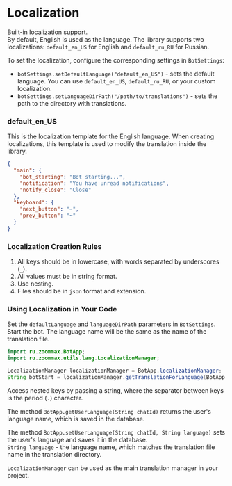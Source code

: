 # Localization

Built-in localization support.  
By default, English is used as the language. The library supports two localizations: `default_en_US` for English and `default_ru_RU` for Russian.

To set the localization, configure the corresponding settings in `BotSettings`:

- `botSettings.setDefaultLanguage("default_en_US")` - sets the default language. You can use `default_en_US`, `default_ru_RU`, or your custom localization.
- `botSettings.setLanguageDirPath("/path/to/translations")` - sets the path to the directory with translations.

### default_en_US

This is the localization template for the English language. When creating localizations, this template is used to modify the translation inside the library.

```json
{
  "main": {
    "bot_starting": "Bot starting...",
    "notification": "You have unread notifications",
    "notify_close": "Close"
  },
  "keyboard": {
    "next_button": "➡️",
    "prev_button": "⬅️"
  }
}
```

### Localization Creation Rules

1. All keys should be in lowercase, with words separated by underscores (`_`).
2. All values must be in string format.
3. Use nesting.
4. Files should be in `json` format and extension.

### Using Localization in Your Code

Set the `defaultLanguage` and `languageDirPath` parameters in `BotSettings`.  
Start the bot. The language name will be the same as the name of the translation file.

```java
import ru.zoommax.BotApp;
import ru.zoommax.utils.lang.LocalizationManager;

LocalizationManager localizationManager = BotApp.localizationManager;
String botStart = localizationManager.getTranslationForLanguage(BotApp.getUserLanguage("chatId"), "main.bot_starting");
```

Access nested keys by passing a string, where the separator between keys is the period (`.`) character.

The method `BotApp.getUserLanguage(String chatId)` returns the user's language name, which is saved in the database.

The method `BotApp.setUserLanguage(String chatId, String language)` sets the user's language and saves it in the database.  
`String language` - the language name, which matches the translation file name in the translation directory.

`LocalizationManager` can be used as the main translation manager in your project.